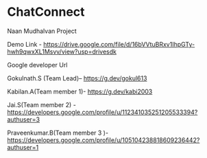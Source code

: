 # ChatConnect
Naan Mudhalvan Project

Demo Link - https://drive.google.com/file/d/16bVVtuBRxv1IhpGTy-hwh9qwxXL1Msvv/view?usp=drivesdk

Google developer Url

Gokulnath.S (Team  Lead)– 
       https://g.dev/gokul613

Kabilan.A(Team member 1)- 
       https://g.dev/kabi2003
      
Jai.S(Team member 2) -
       https://developers.google.com/profile/u/112341035251205533394?authuser=3
       
Praveenkumar.B(Team member 3 )-
       https://developers.google.com/profile/u/105104238818609236442?authuser=1  

